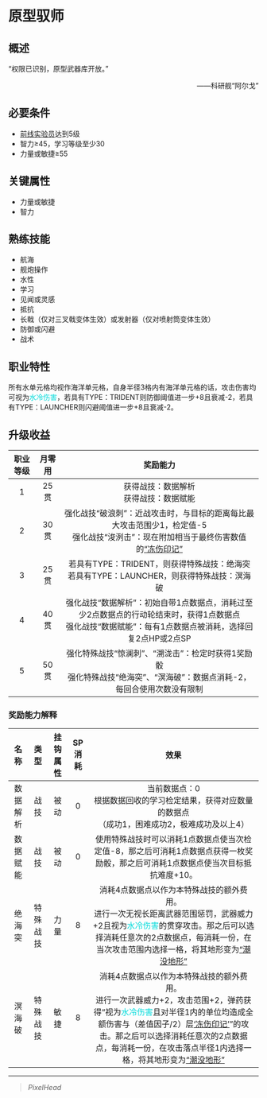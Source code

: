 # 原型驭师

## 概述

“权限已识别，原型武器库开放。”
<div align="right">——科研舰“阿尔戈”</div>

## 必要条件

* <a href="../Frontline Experimenter" target="_blank">前线实验员</a>达到5级
* 智力≥45，学习等级至少30
* 力量或敏捷≥55

## 关键属性

* 力量或敏捷
* 智力

## 熟练技能

* 航海
* 舰炮操作
* 水性
* 学习
* 见闻或灵感
* 抵抗
* 长戟（仅对三叉戟变体生效）或发射器（仅对喷射筒变体生效）
* 防御或闪避
* 战术

## 职业特性

所有水单元格均视作海洋单元格，自身半径3格内有海洋单元格的话，攻击伤害均可视为<font color="#00dbdb">水冷伤害</font>，若具有TYPE：TRIDENT则防御阈值进一步+8且衰减-2，若具有TYPE：LAUNCHER则闪避阈值进一步+8且衰减-2。

## 升级收益

职业等级|月零用|奖励能力
:--:|:--:|:--:
1|25贯|获得战技：数据解析<br>获得战技：数据赋能
2|30贯|强化战技“破浪刺”：近战攻击时，与目标的距离每比最大攻击范围少1，检定值-5<br>强化战技“浚洌击”：现在附加相当于最终伤害数值的<a href="../../../../status/mark/#冻伤印记" target="_blank">“冻伤印记”</a>
3|25贯|若具有TYPE：TRIDENT，则获得特殊战技：绝海突<br>若具有TYPE：LAUNCHER，则获得特殊战技：溟海破
4|40贯|强化战技“数据解析”：初始自带1点数据点，消耗过至少2点数据点的行动轮结束时，获得1点数据点<br>强化战技“数据赋能”：每有1点数据点被消耗，选择回复2点HP或2点SP
5|50贯|强化特殊战技“惊澜刺”、“溯泷击”：检定时获得1奖励骰<br>强化特殊战技“绝海突”、“溟海破”：数据点消耗-2，每回合使用次数没有限制

### 奖励能力解释

名称|类型|挂钩属性|SP消耗|效果
:--:|:--:|:--:|:--:|:--:
数据解析|战技|被动|0|当前数据点：0<br>根据数据回收的学习检定结果，获得对应数量的数据点<br>（成功1，困难成功2，极难成功及以上4）
数据赋能|战技|被动|0|使用特殊战技时可以消耗1点数据点使当次检定值-8，那之后可消耗1点数据点获得一枚奖励骰，那之后可消耗1点数据点使当次目标抵抗难度+10。
绝海突|特殊战技|力量|8|消耗4点数据点以作为本特殊战技的额外费用。<br>进行一次无视长距离武器范围惩罚，武器威力+2且视为<font color="#00dbdb">水冷伤害</font>的贯穿攻击。那之后可以选择消耗任意次的2点数据点，每消耗一份，在当次攻击范围内选择一格，将其地形变为<a href="../../../../status/terrain/#潮没地形" target="_blank">“潮没地形”</a>
溟海破|特殊战技|敏捷|8|消耗4点数据点以作为本特殊战技的额外费用。<br>进行一次武器威力+2，攻击范围+2，弹药获得“视为<font color="#00dbdb">水冷伤害</font>且对半径1内的单位均造成全额伤害与（差值因子/2）层<a href="../../../../status/mark/#冻伤印记" target="_blank">‘冻伤印记’</a>”的攻击。那之后可以选择消耗任意次的2点数据点，每消耗一份，在攻击落点半径1内选择一格，将其地形变为<a href="../../../../status/terrain/#潮没地形" target="_blank">“潮没地形”</a>


---

> *PixelHead*
